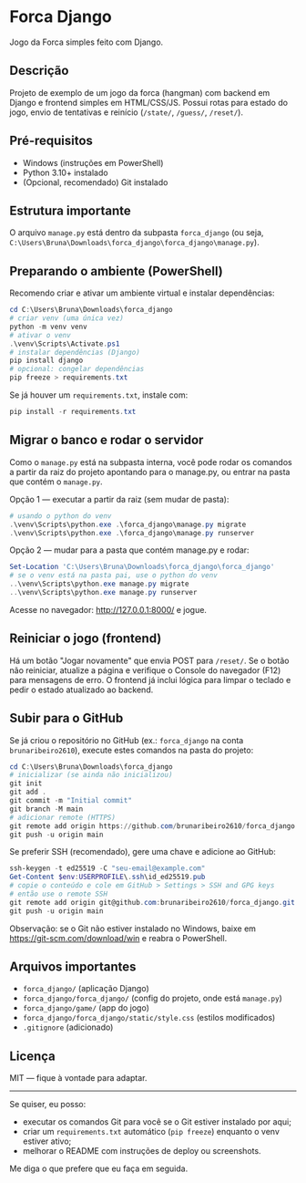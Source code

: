 # Forca Django

Jogo da Forca simples feito com Django.

## Descrição
Projeto de exemplo de um jogo da forca (hangman) com backend em Django e frontend simples em HTML/CSS/JS. Possui rotas para estado do jogo, envio de tentativas e reinício (`/state/`, `/guess/`, `/reset/`).

## Pré-requisitos
- Windows (instruções em PowerShell)
- Python 3.10+ instalado
- (Opcional, recomendado) Git instalado

## Estrutura importante
O arquivo `manage.py` está dentro da subpasta `forca_django` (ou seja, `C:\Users\Bruna\Downloads\forca_django\forca_django\manage.py`).

## Preparando o ambiente (PowerShell)
Recomendo criar e ativar um ambiente virtual e instalar dependências:

```powershell
cd C:\Users\Bruna\Downloads\forca_django
# criar venv (uma única vez)
python -m venv venv
# ativar o venv
.\venv\Scripts\Activate.ps1
# instalar dependências (Django)
pip install django
# opcional: congelar dependências
pip freeze > requirements.txt
```

Se já houver um `requirements.txt`, instale com:

```powershell
pip install -r requirements.txt
```

## Migrar o banco e rodar o servidor
Como o `manage.py` está na subpasta interna, você pode rodar os comandos a partir da raiz do projeto apontando para o manage.py, ou entrar na pasta que contém o `manage.py`.

Opção 1 — executar a partir da raiz (sem mudar de pasta):

```powershell
# usando o python do venv
.\venv\Scripts\python.exe .\forca_django\manage.py migrate
.\venv\Scripts\python.exe .\forca_django\manage.py runserver
```

Opção 2 — mudar para a pasta que contém manage.py e rodar:

```powershell
Set-Location 'C:\Users\Bruna\Downloads\forca_django\forca_django'
# se o venv está na pasta pai, use o python do venv
..\venv\Scripts\python.exe manage.py migrate
..\venv\Scripts\python.exe manage.py runserver
```

Acesse no navegador: http://127.0.0.1:8000/ e jogue.

## Reiniciar o jogo (frontend)
Há um botão "Jogar novamente" que envia POST para `/reset/`. Se o botão não reiniciar, atualize a página e verifique o Console do navegador (F12) para mensagens de erro. O frontend já inclui lógica para limpar o teclado e pedir o estado atualizado ao backend.

## Subir para o GitHub
Se já criou o repositório no GitHub (ex.: `forca_django` na conta `brunaribeiro2610`), execute estes comandos na pasta do projeto:

```powershell
cd C:\Users\Bruna\Downloads\forca_django
# inicializar (se ainda não inicializou)
git init
git add .
git commit -m "Initial commit"
git branch -M main
# adicionar remote (HTTPS)
git remote add origin https://github.com/brunaribeiro2610/forca_django.git
git push -u origin main
```

Se preferir SSH (recomendado), gere uma chave e adicione ao GitHub:

```powershell
ssh-keygen -t ed25519 -C "seu-email@example.com"
Get-Content $env:USERPROFILE\.ssh\id_ed25519.pub
# copie o conteúdo e cole em GitHub > Settings > SSH and GPG keys
# então use o remote SSH
git remote add origin git@github.com:brunaribeiro2610/forca_django.git
git push -u origin main
```

Observação: se o Git não estiver instalado no Windows, baixe em https://git-scm.com/download/win e reabra o PowerShell.

## Arquivos importantes
- `forca_django/` (aplicação Django)
- `forca_django/forca_django/` (config do projeto, onde está `manage.py`)
- `forca_django/game/` (app do jogo)
- `forca_django/forca_django/static/style.css` (estilos modificados)
- `.gitignore` (adicionado)

## Licença
MIT — fique à vontade para adaptar.

---
Se quiser, eu posso:
- executar os comandos Git para você se o Git estiver instalado por aqui;
- criar um `requirements.txt` automático (`pip freeze`) enquanto o venv estiver ativo;
- melhorar o README com instruções de deploy ou screenshots.

Me diga o que prefere que eu faça em seguida.